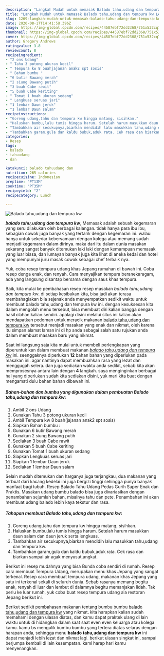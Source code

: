 ```yaml
---
description: "Langkah Mudah untuk memasak Balado tahu,udang dan tempura kw Lezat"
title: "Langkah Mudah untuk memasak Balado tahu,udang dan tempura kw Lezat"
slug: 1269-langkah-mudah-untuk-memasak-balado-tahu-udang-dan-tempura-kw-lezat
date: 2020-08-17T14:41:58.396Z
image: https://img-global.cpcdn.com/recipes/44587ebf72dd2368/751x532cq70/balado-tahuudang-dan-tempura-kw-foto-resep-utama.jpg
thumbnail: https://img-global.cpcdn.com/recipes/44587ebf72dd2368/751x532cq70/balado-tahuudang-dan-tempura-kw-foto-resep-utama.jpg
cover: https://img-global.cpcdn.com/recipes/44587ebf72dd2368/751x532cq70/balado-tahuudang-dan-tempura-kw-foto-resep-utama.jpg
author: Gregory Andrews
ratingvalue: 3.8
reviewcount: 8
recipeingredient:
- "2 ons Udang"
- " Tahu 3 potong ukuran kecil"
- " Tempura kw 8 buahjajanan anak2 spt sosis"
- " Bahan bumbu "
- "6 butir Bawang merah"
- "2 siung Bawang putih"
- "3 buah Cabe rawit"
- "5 buah Cabe keriting"
- " Tomat 1 buah ukuran sedang"
- " Lengkuas seruas jari"
- "1 lembar Daun jeruk"
- "1 lembar Daun salam"
recipeinstructions:
- "Goreng udang,tahu dan tempura kw hingga matang, sisihkan."
- "Haluskan bumbu,lalu tumis hingga harum. Setelah harum masukkan daun salam dan daun jeruk serta lengkuas."
- "Tambahkan air secukupnya,biarkan mendidih lalu masukkan tahu,udang dan tempura kw."
- "Tambahkan garam,gula dan kaldu bubuk,aduk rata. Cek rasa dan biarkan sampai air agak menyusut,angkat."
categories:
- Resep
tags:
- balado
- tahuudang
- dan

katakunci: balado tahuudang dan 
nutrition: 265 calories
recipecuisine: Indonesian
preptime: "PT13M"
cooktime: "PT35M"
recipeyield: "2"
recipecategory: Lunch

---
```



![Balado tahu,udang dan tempura kw](https://img-global.cpcdn.com/recipes/44587ebf72dd2368/751x532cq70/balado-tahuudang-dan-tempura-kw-foto-resep-utama.jpg)

<b><i>balado tahu,udang dan tempura kw</i></b>, Memasak adalah sebuah kegemaran yang seru dilakukan oleh berbagai kalangan. tidak hanya para ibu ibu, sebagian cowok juga banyak yang tertarik dengan kegemaran ini. walau hanya untuk sekedar kebersamaan dengan kolega atau memang sudah menjadi kegemaran dalam dirinya. maka dari itu dalam dunia masakan sekarang sangat banyak ditemukan laki laki dengan kemampuan memasak yang luar biasa, dan lumayan banyak juga kita lihat di aneka kedai dan hotel yang mempunyai juru masak cowok sebagai chef terbaik nya.

Yuk, coba resep tempura udang khas Jepang rumahan di bawah ini. Coba resep denga enak, dan renyah. Cara menyajikan tempura beranekaragam, ada yang langsung disantap bersama dengan saus khas tempura.

Baik, kita mulai ke pembahasan resep resep masakan <i>balado tahu,udang dan tempura kw</i>. di setiap kesibukan kita, bisa jadi akan terasa membahagiakan bila sejenak anda menyempatkan sedikit waktu untuk membuat balado tahu,udang dan tempura kw ini. dengan kesuksesan kita dalam mengolah menu tersebut, bisa membuat diri kalian bangga dengan hasil olahan kalian sendiri. apalagi disini melalui situs ini kalian akan mendapatkan pedoman untuk meracik makanan <u>balado tahu,udang dan tempura kw</u> tersebut menjadi masakan yang enak dan nikmat, oleh karena itu simpan alamat laman ini di hp anda sebagai salah satu rujukan anda dalam membuat masakan baru yang nikmat.


Saat ini langsung saja kita mulai untuk membeli perlengkapan yang diperuntuk kan dalam membuat makanan <u><i>balado tahu,udang dan tempura kw</i></u> ini. seenggaknya diperlukan <b>12</b> bahan bahan yang diperlukan pada masakan ini. agar nantinya dapat membuahkan rasa yang lezat dan menggugah selera. dan juga sediakan waktu anda sedikit, sebab kita akan memprosesnya antara lain dengan <b>4</b> langkah. saya menginginkan berbagai hal yang diperlukan sudah kita sediakan disini, yuk mari kita buat dengan mengamati dulu bahan bahan dibawah ini.

<!--inarticleads1-->

##### Bahan-bahan dan bumbu yang digunakan dalam pembuatan Balado tahu,udang dan tempura kw:

1. Ambil 2 ons Udang
1. Gunakan  Tahu 3 potong ukuran kecil
1. Ambil  Tempura kw 8 buah(jajanan anak2 spt sosis)
1. Siapkan  Bahan bumbu :
1. Gunakan 6 butir Bawang merah
1. Gunakan 2 siung Bawang putih
1. Sediakan 3 buah Cabe rawit
1. Gunakan 5 buah Cabe keriting
1. Gunakan  Tomat 1 buah ukuran sedang
1. Siapkan  Lengkuas seruas jari
1. Siapkan 1 lembar Daun jeruk
1. Sediakan 1 lembar Daun salam


Selain mudah ditemukan dan harganya juga terjangkau, dua makanan yang terbuat dari kacang kedelai ini juga bergizi tinggi sehingga punya banyak manfaat bagi tubuh. Resep Balado Tahu Udang Pedas Gurih Super Enak dan Praktis. Masakan udang bumbu balado bisa juga divariasikan dengan penambahan sejumlah bahan, misalnya tahu dan pete. Penambahan ini akan membuat udang balado lebih kaya tekstur dan rasa. 

<!--inarticleads2-->

##### Tahapan membuat Balado tahu,udang dan tempura kw:

1. Goreng udang,tahu dan tempura kw hingga matang, sisihkan.
1. Haluskan bumbu,lalu tumis hingga harum. Setelah harum masukkan daun salam dan daun jeruk serta lengkuas.
1. Tambahkan air secukupnya,biarkan mendidih lalu masukkan tahu,udang dan tempura kw.
1. Tambahkan garam,gula dan kaldu bubuk,aduk rata. Cek rasa dan biarkan sampai air agak menyusut,angkat.


Berikut ini resep mudahnya yang bisa Bunda coba sendiri di rumah. Resep cara membuat Tempura Udang, merupakan menu khas Jepang yang sangat terkenal. Resep cara membuat tempura udang, makanan khas Jepang yang satu ini terkenal sekali di seluruh dunia. Sebab rasanya memang begitu enak, renyah di luar dan lembut di dalamnya begitu memanjakan lidah. Tak perlu ke luar rumah, yuk coba buat resep tempura udang ala restoran Jepang berikut ini. 

Berikut sedikit pembahasan makanan tentang bumbu bumbu <u>balado tahu,udang dan tempura kw</u> yang nikmat. kita harapkan kalian sudah memahami dengan ulasan diatas, dan kamu dapat praktek ulang di lain waktu untuk di hidangkan dalam saat saat even even keluarga atau kolega kamu. kamu bs mengulik bumbu bumbu yang tertera diatas selaras dengan harapan anda, sehingga menu <b>balado tahu,udang dan tempura kw</b> ini dapat menjadi lebih lezat dan nikmat lagi. berikut ulasan singkat ini, sampai berjumpa kembali di lain kesempatan. kami harap hari kamu menyenangkan.
